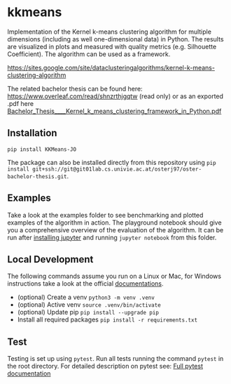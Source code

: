 # kkmeans

Implementation of the Kernel k-means clustering algorithm for multiple dimensions (including as well one-dimensional data) in Python. The results are visualized in plots and measured with quality metrics (e.g. Silhouette Coefficient). The algorithm can be used as a framework.

https://sites.google.com/site/dataclusteringalgorithms/kernel-k-means-clustering-algorithm

The related bachelor thesis can be found here: https://www.overleaf.com/read/shnzrthjgqtw (read only) or as an exported .pdf here [Bachelor_Thesis\_\_\_\_Kernel_k_means_clustering_framework_in_Python.pdf](./Bachelor_Thesis____Kernel_k_means_clustering_framework_in_Python.pdf)

## Installation

`pip install KKMeans-JO`

The package can also be installed directly from this repository using `pip install git+ssh://git@git01lab.cs.univie.ac.at/osterj97/oster-bachelor-thesis.git`.

## Examples

Take a look at the examples folder to see benchmarking and plotted examples of the algorithm in action. The playground notebook should give you a comprehensive overview of the evaluation of the algorithm. It can be run after [installing jupyter](https://jupyter-org.translate.goog/install?_x_tr_sl=en&_x_tr_tl=de&_x_tr_hl=de&_x_tr_pto=sc) and running `jupyter notebook` from this folder.

## Local Development

The following commands assume you run on a Linux or Mac, for Windows instructions take a look at the official [documentations](https://docs.python.org/3/library/venv.html).

- (optional) Create a venv `python3 -m venv .venv`
- (optional) Active venv `source .venv/bin/activate`
- (optional) Update pip `pip install --upgrade pip`
- Install all required packages `pip install -r requirements.txt`

## Test

Testing is set up using `pytest`. Run all tests running the command `pytest` in the root directory. For detailed description on pytest see: [Full pytest documentation](https://pytest.org/en/7.3.x/contents.html)
